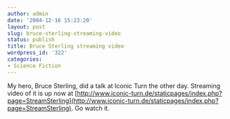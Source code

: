 ```yaml
---
author: admin
date: '2004-12-16 15:23:20'
layout: post
slug: bruce-sterling-streaming-video
status: publish
title: Bruce Sterling streaming video
wordpress_id: '322'
categories:
- Science Fiction
---
```


My hero, Bruce Sterling, did a talk at Iconic Turn the other day.
Streaming video of it is up now at
[http://www.iconic-turn.de/staticpages/index.php?page=StreamSterling](http://www.iconic-turn.de/staticpages/index.php?page=StreamSterling).
Go watch it.
